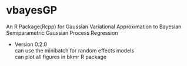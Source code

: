 # vbayesGP
An R Package(Rcpp) for Gaussian Variational Approximation to Bayesian Semiparametric Gaussian Process Regression

- Version 0.2.0  
can use the minibatch for random effects models  
can plot all figures in bkmr R package
